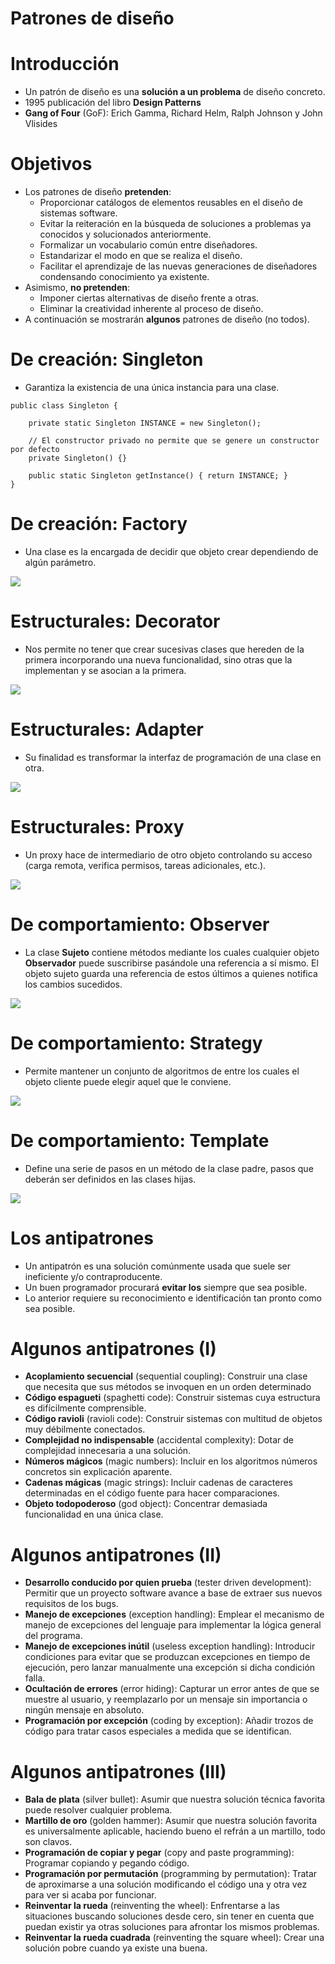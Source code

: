 # Patrones de diseño

# Introducción

- Un patrón de diseño es una **solución a un problema** de diseño concreto.
- 1995 publicación del libro **Design Patterns**
- **Gang of Four** (GoF): Erich Gamma, Richard Helm, Ralph Johnson y John Vlisides

# Objetivos

- Los patrones de diseño **pretenden**:
    - Proporcionar catálogos de elementos reusables en el diseño de sistemas software.
    - Evitar la reiteración en la búsqueda de soluciones a problemas ya conocidos y solucionados anteriormente.
    - Formalizar un vocabulario común entre diseñadores.
    - Estandarizar el modo en que se realiza el diseño.
    - Facilitar el aprendizaje de las nuevas generaciones de diseñadores condensando conocimiento ya existente.
- Asimismo, **no pretenden**:
    - Imponer ciertas alternativas de diseño frente a otras.
    - Eliminar la creatividad inherente al proceso de diseño.
- A continuación se mostrarán **algunos** patrones de diseño (no todos).

# De creación: Singleton

- Garantiza la existencia de una única instancia para una clase.

~~~~~~~~~~~~~~~~~~~~~~~~~~~~~~~~~~~~~~~~~~~~~~~~~~~~~~~~~~~~~~~~~~~~~~~~~~~~~~~~
public class Singleton {

    private static Singleton INSTANCE = new Singleton();

    // El constructor privado no permite que se genere un constructor por defecto
    private Singleton() {}

    public static Singleton getInstance() { return INSTANCE; }
}
~~~~~~~~~~~~~~~~~~~~~~~~~~~~~~~~~~~~~~~~~~~~~~~~~~~~~~~~~~~~~~~~~~~~~~~~~~~~~~~~

# De creación: Factory

- Una clase es la encargada de decidir que objeto crear dependiendo de algún parámetro.

![](../img/patron-factory.png)

# Estructurales: Decorator

- Nos permite no tener que crear sucesivas clases que hereden de la primera
incorporando una nueva funcionalidad, sino otras que la implementan
y se asocian a la primera.

![](../img/patron-decorator.png)

# Estructurales: Adapter

- Su finalidad es transformar la interfaz de programación de una clase en otra.

![](../img/patron-adapter.png)

# Estructurales: Proxy

- Un proxy hace de intermediario de otro objeto controlando su acceso
(carga remota, verifica permisos, tareas adicionales, etc.).

![](../img/patron-proxy.png)

# De comportamiento: Observer

- La clase **Sujeto** contiene métodos mediante los cuales cualquier objeto **Observador**
puede suscribirse pasándole una referencia a sí mismo. El objeto sujeto guarda una
referencia de estos últimos a quienes notifica los cambios sucedidos.

![](../img/patron-observer.png)

# De comportamiento: Strategy

- Permite mantener un conjunto de algoritmos de entre los cuales
el objeto cliente puede elegir aquel que le conviene.

![](../img/patron-strategy.png)

# De comportamiento: Template

- Define una serie de pasos en un método de la clase padre, pasos
que deberán ser definidos en las clases hijas.

![](../img/patron-template.png)

# Los antipatrones

- Un antipatrón es una solución comúnmente usada que suele ser ineficiente y/o contraproducente.
- Un buen programador procurará **evitar los** siempre que sea posible.
- Lo anterior requiere su reconocimiento e identificación tan pronto como sea posible.

# Algunos antipatrones (I)

- **Acoplamiento secuencial** (sequential coupling): Construir una clase que necesita que sus métodos se invoquen en un orden determinado
- **Código espagueti** (spaghetti code): Construir sistemas cuya estructura es difícilmente comprensible.
- **Código ravioli** (ravioli code): Construir sistemas con multitud de objetos muy débilmente conectados.
- **Complejidad no indispensable** (accidental complexity): Dotar de complejidad innecesaria a una solución.
- **Números mágicos** (magic numbers): Incluir en los algoritmos números concretos sin explicación aparente.
- **Cadenas mágicas** (magic strings): Incluir cadenas de caracteres determinadas en el código fuente para hacer comparaciones.
- **Objeto todopoderoso** (god object): Concentrar demasiada funcionalidad en una única clase.

# Algunos antipatrones (II)

- **Desarrollo conducido por quien prueba** (tester driven development): Permitir que un proyecto software avance a base de extraer sus nuevos requisitos de los bugs.
- **Manejo de excepciones** (exception handling): Emplear el mecanismo de manejo de excepciones del lenguaje para implementar la lógica general del programa.
- **Manejo de excepciones inútil** (useless exception handling): Introducir condiciones para evitar que se produzcan excepciones en tiempo de ejecución, pero lanzar manualmente una excepción si dicha condición falla.
- **Ocultación de errores** (error hiding): Capturar un error antes de que se muestre al usuario, y reemplazarlo por un mensaje sin importancia o ningún mensaje en absoluto.
- **Programación por excepción** (coding by exception): Añadir trozos de código para tratar casos especiales a medida que se identifican.

# Algunos antipatrones (III)

- **Bala de plata** (silver bullet): Asumir que nuestra solución técnica favorita puede resolver cualquier problema.
- **Martillo de oro** (golden hammer): Asumir que nuestra solución favorita es universalmente aplicable, haciendo bueno el refrán a un martillo, todo son clavos.
- **Programación de copiar y pegar** (copy and paste programming): Programar copiando y pegando código.
- **Programación por permutación** (programming by permutation): Tratar de aproximarse a una solución modificando el código una y otra vez para ver si acaba por funcionar.
- **Reinventar la rueda** (reinventing the wheel): Enfrentarse a las situaciones buscando soluciones desde cero, sin tener en cuenta que puedan existir ya otras soluciones para afrontar los mismos problemas.
- **Reinventar la rueda cuadrada** (reinventing the square wheel): Crear una solución pobre cuando ya existe una buena.
